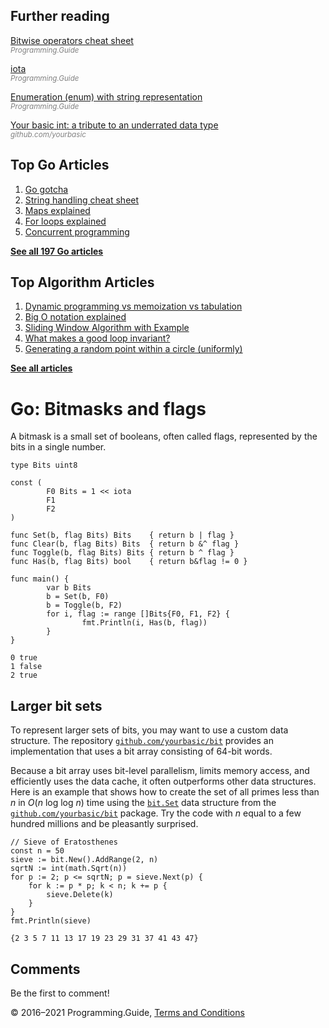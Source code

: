 <span class="underline"></span>

<span class="underline"></span>

Further reading
---------------

[Bitwise operators cheat sheet](bitwise-operator-cheat-sheet.html)  
<span style="color: grey; font-style: italic; font-size: smaller">Programming.Guide</span>

[iota](iota.html)  
<span style="color: grey; font-style: italic; font-size: smaller">Programming.Guide</span>

[Enumeration (enum) with string representation](define-enumeration-string.html)  
<span style="color: grey; font-style: italic; font-size: smaller">Programming.Guide</span>

[Your basic int: a tribute to an underrated data type](https://github.com/yourbasic/int)  
<span style="color: grey; font-style: italic; font-size: smaller">github.com/yourbasic</span>

Top Go Articles
---------------

1.  [Go gotcha](go-gotcha.html)
2.  [String handling cheat sheet](string-functions-reference-cheat-sheet.html)
3.  [Maps explained](maps-explained.html)
4.  [For loops explained](for-loop.html)
5.  [Concurrent programming](go-concurrency-tutorial.html)

[**See all 197 Go articles**](index.html)

<span class="underline"></span>

Top Algorithm Articles
----------------------

1.  [Dynamic programming vs memoization vs tabulation](../dynamic-programming-vs-memoization-vs-tabulation.html)
2.  [Big O notation explained](../big-o-notation-explained.html)
3.  [Sliding Window Algorithm with Example](../sliding-window-example.html)
4.  [What makes a good loop invariant?](../what-makes-a-good-loop-invariant.html)
5.  [Generating a random point within a circle (uniformly)](../random-point-within-circle.html)

[**See all articles**](../index.html)

Go: Bitmasks and flags
======================

A bitmask is a small set of booleans, often called flags, represented by the bits in a single number.

    type Bits uint8

    const (
            F0 Bits = 1 << iota
            F1
            F2
    )

    func Set(b, flag Bits) Bits    { return b | flag }
    func Clear(b, flag Bits) Bits  { return b &^ flag }
    func Toggle(b, flag Bits) Bits { return b ^ flag }
    func Has(b, flag Bits) bool    { return b&flag != 0 }

    func main() {
            var b Bits
            b = Set(b, F0)
            b = Toggle(b, F2)
            for i, flag := range []Bits{F0, F1, F2} {
                    fmt.Println(i, Has(b, flag))
            }
    }

    0 true
    1 false
    2 true

Larger bit sets
---------------

To represent larger sets of bits, you may want to use a custom data structure. The repository [`github.com/yourbasic/bit`](https://github.com/yourbasic/bit) provides an implementation that uses a bit array consisting of 64-bit words.

Because a bit array uses bit-level parallelism, limits memory access, and efficiently uses the data cache, it often outperforms other data structures. Here is an example that shows how to create the set of all primes less than *n* in *O*(*n* log log *n*) time using the [`bit.Set`](https://godoc.org/github.com/yourbasic/bit#Set) data structure from the [`github.com/yourbasic/bit`](https://github.com/yourbasic/bit) package. Try the code with *n* equal to a few hundred millions and be pleasantly surprised.

    // Sieve of Eratosthenes
    const n = 50
    sieve := bit.New().AddRange(2, n)
    sqrtN := int(math.Sqrt(n))
    for p := 2; p <= sqrtN; p = sieve.Next(p) {
        for k := p * p; k < n; k += p {
            sieve.Delete(k)
        }
    }
    fmt.Println(sieve)

    {2 3 5 7 11 13 17 19 23 29 31 37 41 43 47}

Comments
--------

Be the first to comment!

© 2016–2021 Programming.Guide, [Terms and Conditions](../terms-and-conditions.html)
